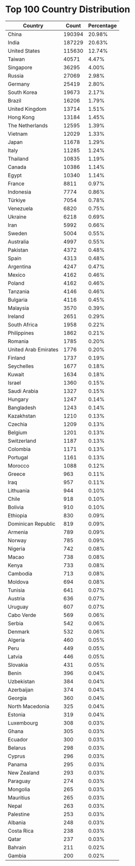 # Top 100 Country Distribution
| Country | Count | Percentage |
|----|----|----|
| China | 190394 | 20.98% |
| India | 187229 | 20.63% |
| United States | 115630 | 12.74% |
| Taiwan | 40571 | 4.47% |
| Singapore | 36295 | 4.00% |
| Russia | 27069 | 2.98% |
| Germany | 25419 | 2.80% |
| South Korea | 19673 | 2.17% |
| Brazil | 16206 | 1.79% |
| United Kingdom | 13714 | 1.51% |
| Hong Kong | 13184 | 1.45% |
| The Netherlands | 12595 | 1.39% |
| Vietnam | 12029 | 1.33% |
| Japan | 11678 | 1.29% |
| Italy | 11285 | 1.24% |
| Thailand | 10835 | 1.19% |
| Canada | 10386 | 1.14% |
| Egypt | 10340 | 1.14% |
| France | 8811 | 0.97% |
| Indonesia | 7774 | 0.86% |
| Türkiye | 7054 | 0.78% |
| Venezuela | 6820 | 0.75% |
| Ukraine | 6218 | 0.69% |
| Iran | 5992 | 0.66% |
| Sweden | 5004 | 0.55% |
| Australia | 4997 | 0.55% |
| Pakistan | 4372 | 0.48% |
| Spain | 4313 | 0.48% |
| Argentina | 4247 | 0.47% |
| Mexico | 4162 | 0.46% |
| Poland | 4162 | 0.46% |
| Tanzania | 4146 | 0.46% |
| Bulgaria | 4116 | 0.45% |
| Malaysia | 3570 | 0.39% |
| Ireland | 2651 | 0.29% |
| South Africa | 1958 | 0.22% |
| Philippines | 1862 | 0.21% |
| Romania | 1785 | 0.20% |
| United Arab Emirates | 1776 | 0.20% |
| Finland | 1737 | 0.19% |
| Seychelles | 1677 | 0.18% |
| Kuwait | 1634 | 0.18% |
| Israel | 1360 | 0.15% |
| Saudi Arabia | 1327 | 0.15% |
| Hungary | 1247 | 0.14% |
| Bangladesh | 1243 | 0.14% |
| Kazakhstan | 1210 | 0.13% |
| Czechia | 1209 | 0.13% |
| Belgium | 1201 | 0.13% |
| Switzerland | 1187 | 0.13% |
| Colombia | 1171 | 0.13% |
| Portugal | 1161 | 0.13% |
| Morocco | 1088 | 0.12% |
| Greece | 963 | 0.11% |
| Iraq | 957 | 0.11% |
| Lithuania | 944 | 0.10% |
| Chile | 918 | 0.10% |
| Bolivia | 910 | 0.10% |
| Ethiopia | 830 | 0.09% |
| Dominican Republic | 819 | 0.09% |
| Armenia | 789 | 0.09% |
| Norway | 785 | 0.09% |
| Nigeria | 742 | 0.08% |
| Macao | 738 | 0.08% |
| Kenya | 733 | 0.08% |
| Cambodia | 713 | 0.08% |
| Moldova | 694 | 0.08% |
| Tunisia | 641 | 0.07% |
| Austria | 636 | 0.07% |
| Uruguay | 607 | 0.07% |
| Cabo Verde | 569 | 0.06% |
| Serbia | 542 | 0.06% |
| Denmark | 532 | 0.06% |
| Algeria | 460 | 0.05% |
| Peru | 449 | 0.05% |
| Latvia | 446 | 0.05% |
| Slovakia | 431 | 0.05% |
| Benin | 396 | 0.04% |
| Uzbekistan | 384 | 0.04% |
| Azerbaijan | 374 | 0.04% |
| Georgia | 360 | 0.04% |
| North Macedonia | 325 | 0.04% |
| Estonia | 319 | 0.04% |
| Luxembourg | 308 | 0.03% |
| Ghana | 305 | 0.03% |
| Ecuador | 300 | 0.03% |
| Belarus | 298 | 0.03% |
| Cyprus | 296 | 0.03% |
| Panama | 295 | 0.03% |
| New Zealand | 293 | 0.03% |
| Paraguay | 274 | 0.03% |
| Mongolia | 265 | 0.03% |
| Mauritius | 265 | 0.03% |
| Nepal | 263 | 0.03% |
| Palestine | 253 | 0.03% |
| Albania | 248 | 0.03% |
| Costa Rica | 238 | 0.03% |
| Qatar | 237 | 0.03% |
| Bahrain | 211 | 0.02% |
| Gambia | 200 | 0.02% |
